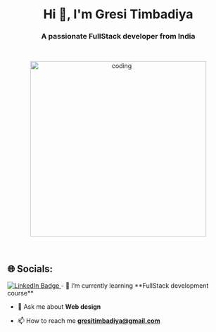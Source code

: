<h1 align="center">Hi 👋, I'm Gresi Timbadiya</h1>
<h3 align="center">A passionate FullStack developer from India</h3><br>

<p align="center">
  <img alt="coding" width="400"
        src="https://user-images.githubusercontent.com/74038190/264141683-8aa99f6c-267d-4977-9cd3-1a4c11675863.gif">
</p><br>

## 🌐 Socials: <br>
  <a href="https://www.linkedin.com/in/gresi-timbadiya-1555b5320/">
    <img src="https://img.shields.io/badge/LinkedIn-blue?style=for-the-badge&logo=linkedin&logoColor=white" alt="LinkedIn Badge"/>
  </a>
- 🌱 I’m currently learning **FullStack development course**

- 💬 Ask me about **Web design**

- 📫 How to reach me **gresitimbadiya@gmail.com**
<br>
